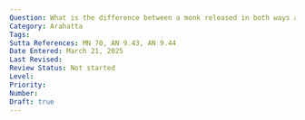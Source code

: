 ```yaml
---
Question: What is the difference between a monk released in both ways and a monk released through discernment?
Category: Arahatta
Tags:
Sutta References: MN 70, AN 9.43, AN 9.44
Date Entered: March 21, 2025
Last Revised:
Review Status: Not started
Level: 
Priority: 
Number: 
Draft: true
---
```

